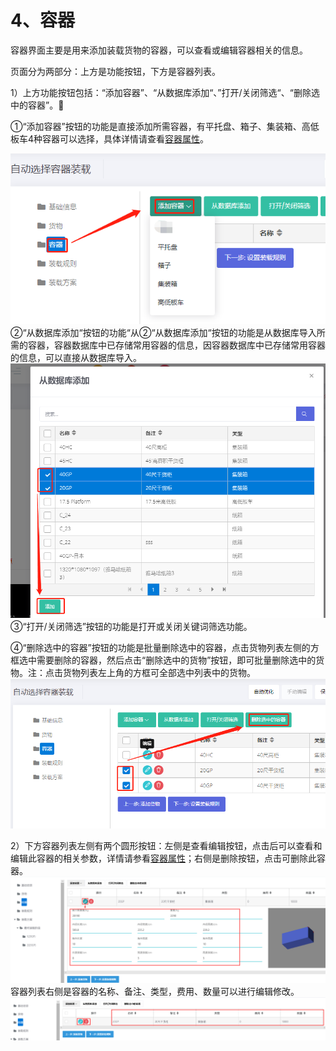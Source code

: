 # 4、容器

容器界面主要是用来添加装载货物的容器，可以查看或编辑容器相关的信息。

页面分为两部分：上方是功能按钮，下方是容器列表。

1）上方功能按钮包括：“添加容器”、“从数据库添加“、”打开/关闭筛选“、“删除选中的容器”。

①“添加容器”按钮的功能是直接添加所需容器，有平托盘、箱子、集装箱、高低板车4种容器可以选择，具体详情请查看[容器属性](https://doc.zhuangxiang.com/page/container/property.html)。

![](/assets/51A.png)②“从数据库添加“按钮的功能“从②“从数据库添加“按钮的功能是从数据库导入所需的容器，容器数据库中已存储常用容器的信息，因容器数据库中已存储常用容器的信息，可以直接从数据库导入。![](/assets/52A.png)③“打开/关闭筛选”按钮的功能是打开或关闭关键词筛选功能。

④“删除选中的容器”按钮的功能是批量删除选中的容器，点击货物列表左侧的方框选中需要删除的容器，然后点击“删除选中的货物”按钮，即可批量删除选中的货物。注：点击货物列表左上角的方框可全部选中列表中的货物。![](/assets/53A.png)

2）下方容器列表左侧有两个圆形按钮：左侧是查看编辑按钮，点击后可以查看和编辑此容器的相关参数，详情请参看[容器属性](https://doc.zhuangxiang.com/page/container/property.html)；右侧是删除按钮，点击可删除此容器。![](/assets/qq.png)容器列表右侧是容器的名称、备注、类型，费用、数量可以进行编辑修改。![](/assets/pp.png)

